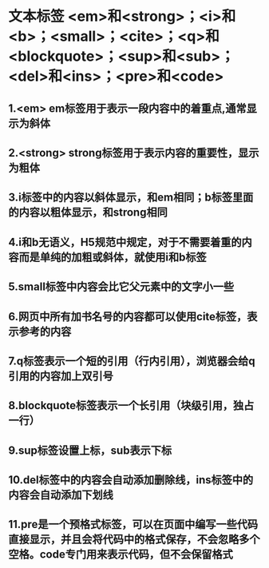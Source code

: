 # 文本标签  &lt;em&gt;和&lt;strong&gt;；&lt;i&gt;和&lt;b&gt;；&lt;small&gt;；&lt;cite&gt;；&lt;q&gt;和&lt;blockquote&gt;；&lt;sup&gt;和&lt;sub&gt;；&lt;del&gt;和&lt;ins&gt;；&lt;pre&gt;和&lt;code&gt;
## 1.&lt;em&gt; em标签用于表示一段内容中的着重点,通常显示为斜体
## 2.&lt;strong&gt; strong标签用于表示内容的重要性，显示为粗体
## 3.i标签中的内容以斜体显示，和em相同；b标签里面的内容以粗体显示，和strong相同
## 4.i和b无语义，H5规范中规定，对于不需要着重的内容而是单纯的加粗或斜体，就使用i和b标签
## 5.small标签中内容会比它父元素中的文字小一些
## 6.网页中所有加书名号的内容都可以使用cite标签，表示参考的内容
## 7.q标签表示一个短的引用（行内引用），浏览器会给q引用的内容加上双引号
## 8.blockquote标签表示一个长引用（块级引用，独占一行）
## 9.sup标签设置上标，sub表示下标
## 10.del标签中的内容会自动添加删除线，ins标签中的内容会自动添加下划线
## 11.pre是一个预格式标签，可以在页面中编写一些代码直接显示，并且会将代码中的格式保存，不会忽略多个空格。code专门用来表示代码，但不会保留格式